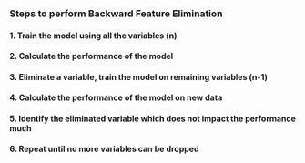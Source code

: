 ### Steps to perform Backward Feature Elimination
#### 1. Train the model using all the variables (n)
#### 2. Calculate the performance of the model
#### 3. Eliminate a variable, train the model on remaining variables (n-1)
#### 4. Calculate the performance of the model on new data
#### 5. Identify the eliminated variable which does not impact the performance much
#### 6. Repeat until no more variables can be dropped 